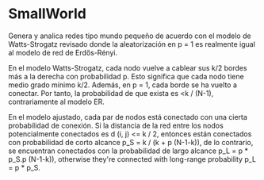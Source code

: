 # SmallWorld 
Genera y analica redes tipo mundo pequeño de acuerdo con el modelo de Watts-Strogatz revisado donde la aleatorización en p = 1 es realmente igual al modelo de red de Erdős-Rényi.

En el modelo Watts-Strogatz, cada nodo vuelve a cablear sus k/2 bordes más a la derecha con probabilidad p. Esto significa que cada nodo tiene medio grado mínimo k/2. Además, en p = 1, cada borde se ha vuelto a conectar. Por tanto, la probabilidad de que exista es <k / (N-1), contrariamente al modelo ER.

En el modelo ajustado, cada par de nodos está conectado con una cierta probabilidad de conexión. Si la distancia de la red entre los nodos potencialmente conectados es d (i, j) <= k / 2, entonces están conectados con probabilidad de corto alcance p_S = k / (k + p (N-1-k)), de lo contrario, se encuentran conectados con la probabilidad de largo alcance p_L = p * p_S.p (N-1-k)), otherwise they're connected with long-range probability p_L = p * p_S.
